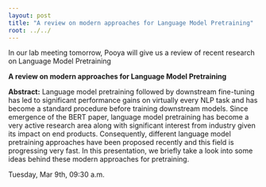 ```yaml
---
layout: post
title: "A review on modern approaches for Language Model Pretraining"
root: ../../
---
```

In our lab meeting tomorrow, Pooya will give us a review of recent research on Language Model Pretraining

**A review on modern approaches for Language Model Pretraining**

**Abstract:**
Language model pretraining followed by downstream fine-tuning has led to significant performance gains on virtually every NLP task and has become a standard procedure before training downstream models. Since emergence of the BERT paper, language model pretraining has become a very active research area along with significant interest from industry given its impact on end products. Consequently, different language model pretraining approaches have been proposed recently and this field is progressing very fast. In this presentation, we briefly take a look into some ideas behind these modern approaches for pretraining. 


Tuesday, Mar 9th, 09:30 a.m.
